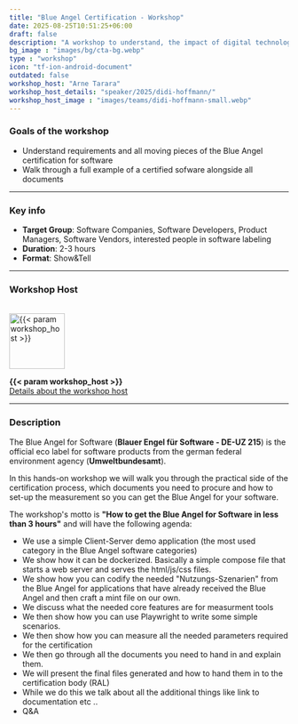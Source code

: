 ```yaml
---
title: "Blue Angel Certification - Workshop"
date: 2025-08-25T10:51:25+06:00
draft: false
description: "A workshop to understand, the impact of digital technologies on the environment and how to reduce it."
bg_image : "images/bg/cta-bg.webp"
type : "workshop"
icon: "tf-ion-android-document"
outdated: false
workshop_host: "Arne Tarara"
workshop_host_details: "speaker/2025/didi-hoffmann/"
workshop_host_image : "images/teams/didi-hoffmann-small.webp"
---
```


### Goals of the workshop

- Understand requirements and all moving pieces of the Blue Angel certification for software
- Walk through a full example of a certified sofware alongside all documents

---


### Key info
- **Target Group**: Software Companies, Software Developers, Product Managers, Software Vendors, interested people in software labeling
- **Duration**: 2-3 hours
- **Format**: Show&Tell
---

### Workshop Host
<br>
<img src="/{{< param workshop_host_image >}}" alt="{{< param workshop_host >}}" class="img-fluid rounded-circle" style="width: 100px;" loading="lazy">
<p>
    <b class="mb-0 mt-3">{{< param workshop_host >}}</b><br>
    <u><a href="/{{< param workshop_host_details >}}">Details about the workshop host</a></u>
</p>

---

### Description
The Blue Angel for Software (**Blauer Engel für Software - DE-UZ 215**) is the official eco label for software products from the german federal environment agency (**Umweltbundesamt**).

In this hands-on workshop we will walk you through the practical side of the certification process, which documents you need to procure and how to set-up the measurement so you can get the Blue Angel for your software.

The workshop's motto is **"How to get the Blue Angel for Software in less than 3 hours"** and will have the following agenda:

- We use a simple Client-Server demo application (the most used category in the Blue Angel software categories)
- We show how it can be dockerized. Basically a simple compose file that starts a web server and serves the html/js/css files.
- We show how you can codify the needed "Nutzungs-Szenarien" from the Blue Angel for applications that have already received the Blue Angel and then craft a mint file on our own.
- We discuss what the needed core features are for measurment tools
- We then show how you can use Playwright to write some simple scenarios.
- We then show how you can measure all the needed parameters required for the certification
- We then go through all the documents you need to hand in and explain them.
- We will present the final files generated and how to hand them in to the certification body (RAL)
- While we do this we talk about all the additional things like link to documentation etc ..
- Q&A

